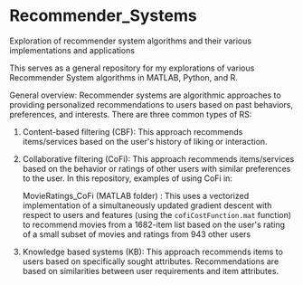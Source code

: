 # Recommender_Systems
Exploration of recommender system algorithms and their various implementations and applications

This serves as a general repository for my explorations of various Recommender System algorithms in MATLAB, Python, and R. 

General overview: 
Recommender systems are algorithmic approaches to providing personalized recommendations to users based on past behaviors, preferences, and interests. There are three common types of RS: 
1) Content-based filtering (CBF): This approach recommends items/services based on the user's history of liking or interaction. 

2) Collaborative filtering (CoFi): This approach recommends items/services based on the behavior or ratings of other users with similar preferences to the user. In this repository, examples of using CoFi in: 

      MovieRatings_CoFi (MATLAB folder) : This uses a vectorized implementation of a simultaneously updated gradient descent with respect to users and features (using              the `cofiCostFunction.mat` function) to recommend movies from a 1682-item list based on the user's rating of a small subset of movies and ratings from 943                other users 
      
3) Knowledge based systems (KB): This approach recommends items to users based on specifically sought attributes. Recommendations are based on similarities between user requirements and item attributes.    
      
      

